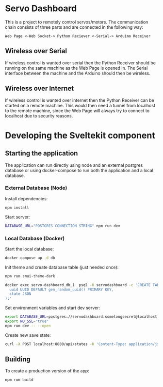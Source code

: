 # Servo Dashboard
This is a project to remotely control servos/motors.
The communication chain consists of three parts and are connected in the following way:

```
Web Page <-Web Socket-> Python Reciever <-Serial-> Arduino Receiver
```

## Wireless over Serial
If wireless control is wanted over serial then the Python Receiver should be running on the same machine as the Web Page is opened in. The Serial interface between the machine and the Arduino should then be wireless.

## Wireless over Internet
If wireless control is wanted over internet then the Python Receiver can be started on a remote machine. This would then need a tunnel from localhost to the remote machine, since the Web Page will always try to connect to localhost due to security reasons.


# Developing the Sveltekit component

## Starting the application 
The application can run directly using node and an external postgres database or using docker-compose to run both the application and a local database.

### External Database (Node)
Install dependencies:

```bash
npm install
```

Start server:

```bash
DATABASE_URL="POSTGRES CONNECTION STRING" npm run dev
```

### Local Database (Docker)
Start the local database:

```bash
docker-compose up -d db
```

Init theme and create database table (just needed once):

```bash
npm run smui-theme-dark

docker exec servo-dashboard_db_1  psql -U servodashboard -c 'CREATE TABLE states (
  uuid UUID DEFAULT gen_random_uuid() PRIMARY KEY,
  state JSON
);'
```

Set environment variables and start dev server:

```bash
export DATABASE_URL=postgres://servodashboard:somelongsecret@localhost:5432
export NO_SSL="true"
npm run dev -- --open
```

Create new save state:

```bash
curl -X POST localhost:8080/api/states -H 'Content-Type: application/json' -d '{"name": "","deadzones": [],"servos": [],"skidsteers": [],"macros": [],"swapButton": -1}'
```

## Building

To create a production version of the app:

```bash
npm run build
```
